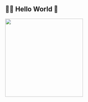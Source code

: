 ## 👨‍💻 Hello World 👋

[<img src="https://github.com/2beens/2beens/assets/1224689/50acaaea-7b96-4273-8a6d-0ebf7031a4d7" width="250"/>](image.png)

<!--
**2beens/2beens** is a ✨ _special_ ✨ repository because its `README.md` (this file) appears on your GitHub profile.

Here are some ideas to get you started:

- 🔭 I’m currently working on ...
- 🌱 I’m currently learning ...
- 👯 I’m looking to collaborate on ...
- 🤔 I’m looking for help with ...
- 💬 Ask me about ...
- 📫 How to reach me: ...
- 😄 Pronouns: ...
- ⚡ Fun fact: ...
-->
